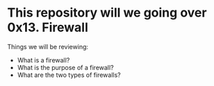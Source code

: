 This repository will we going over 0x13. Firewall
=================================================
Things we will be reviewing:
- What is a firewall?
- What is the purpose of a firewall?
- What are the two types of firewalls?
